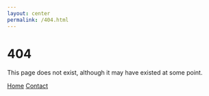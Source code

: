 ```yaml
---
layout: center
permalink: /404.html
---
```


# 404

This page does not exist, although it may have existed at some point.

<div class="mt3">
  <a href="{{ site.baseurl }}/" class="button button-blue button-big">Home</a>
  <a href="{{ site.baseurl }}/contact/" class="button button-blue button-big">Contact</a>
</div>
